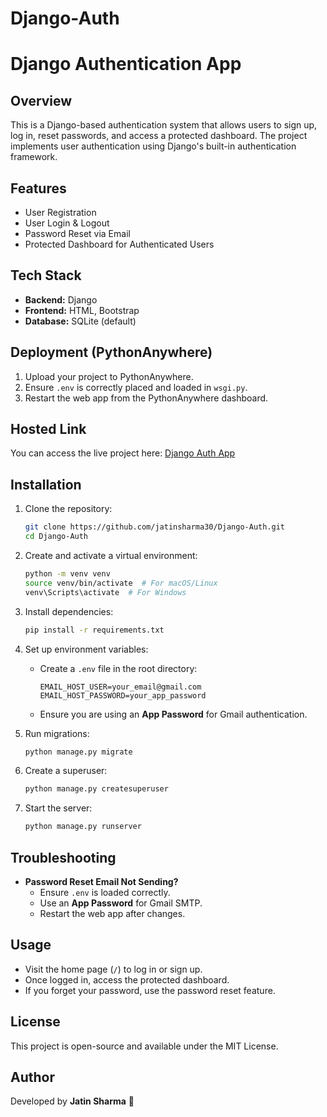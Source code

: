 # Django-Auth
# Django Authentication App

## Overview
This is a Django-based authentication system that allows users to sign up, log in, reset passwords, and access a protected dashboard. The project implements user authentication using Django's built-in authentication framework.

## Features
- User Registration
- User Login & Logout
- Password Reset via Email
- Protected Dashboard for Authenticated Users

## Tech Stack
- **Backend:** Django
- **Frontend:** HTML, Bootstrap
- **Database:** SQLite (default)

## Deployment (PythonAnywhere)
1. Upload your project to PythonAnywhere.
2. Ensure `.env` is correctly placed and loaded in `wsgi.py`.
3. Restart the web app from the PythonAnywhere dashboard.

## Hosted Link
You can access the live project here: [Django Auth App](https://jatinsharma30.pythonanywhere.com/)

## Installation
1. Clone the repository:
   ```sh
   git clone https://github.com/jatinsharma30/Django-Auth.git
   cd Django-Auth
   ```
2. Create and activate a virtual environment:
   ```sh
   python -m venv venv
   source venv/bin/activate  # For macOS/Linux
   venv\Scripts\activate  # For Windows
   ```
3. Install dependencies:
   ```sh
   pip install -r requirements.txt
   ```
4. Set up environment variables:
   - Create a `.env` file in the root directory:
     ```
     EMAIL_HOST_USER=your_email@gmail.com
     EMAIL_HOST_PASSWORD=your_app_password
     ```
   - Ensure you are using an **App Password** for Gmail authentication.

5. Run migrations:
   ```sh
   python manage.py migrate
   ```
6. Create a superuser:
   ```sh
   python manage.py createsuperuser
   ```
7. Start the server:
   ```sh
   python manage.py runserver
   ```

## Troubleshooting
- **Password Reset Email Not Sending?**
  - Ensure `.env` is loaded correctly.
  - Use an **App Password** for Gmail SMTP.
  - Restart the web app after changes.

## Usage
- Visit the home page (`/`) to log in or sign up.
- Once logged in, access the protected dashboard.
- If you forget your password, use the password reset feature.

## License
This project is open-source and available under the MIT License.

## Author
Developed by **Jatin Sharma** 🚀

